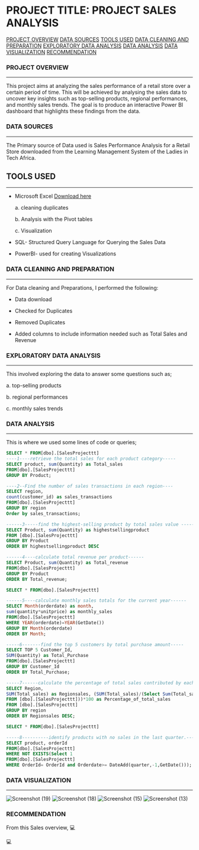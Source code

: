 # PROJECT TITLE: PROJECT SALES ANALYSIS

[PROJECT OVERVIEW](#project-overview)
[DATA SOURCES](#data-sources)
[TOOLS USED](#tools-used)
[DATA CLEANING AND PREPARATION](#data-cleaning-and-preparation)
[EXPLORATORY DATA ANALYSIS](#exploratory-data-analysis)
[DATA ANALYSIS](#data-analysis)
[DATA VISUALIZATION](#data-visualization)
[RECOMMENDATION](#recommendation)

### PROJECT OVERVIEW
---
This project aims at analyzing the sales performance of a retail store over a certain period of time. This will be achieved by analysing the sales data to uncover key insights such as top-selling products, regional performances, and monthly sales trends. The goal is to produce an interactive Power BI dashboard that highlights these findings from the data.

### DATA SOURCES
---
The Primary source of Data used is Sales Performance Analysis for a Retail Store downloaded from the Learning Management System of the Ladies in Tech Africa.

## TOOLS USED
---
* Microsoft Excel [Download here](https://www.microsoft.com)
  
  a. cleaning duplicates
  
  b. Analysis with the Pivot tables
  
  c. Visualization
  
* SQL- Structured Query Language for Querying the Sales Data
  
* PowerBI- used for creating Visualizations
  
### DATA CLEANING AND PREPARATION
---
For Data cleaning and Preparations, I performed the following:

* Data download
  
* Checked for Duplicates
  
* Removed Duplicates
  
* Added columns to include information needed such as Total Sales and Revenue
  
### EXPLORATORY DATA ANALYSIS
---
This involved exploring the data to answer some questions such as;
 
 a. top-selling products
 
 b. regional performances
 
 c. monthly sales trends
 
### DATA ANALYSIS
---
This is where we used some lines of code or queries;

```SQL
SELECT * FROM[dbo].[SalesProjecttt]
----1----retrieve the total sales for each product category-----
SELECT product, sum(Quantity) as Total_sales
FROM[dbo].[SalesProjecttt]
GROUP BY Product;

----2--Find the number of sales transactions in each region----
SELECT region,
count(customer_id) as sales_transactions
FROM[dbo].[SalesProjecttt]
GROUP BY region
Order by sales_transactions;

------3-----find the highest-selling product by total sales value ------
SELECT Product, sum(Quantity) as highestsellingproduct
FROM [dbo].[SalesProjecttt]
GROUP BY Product
ORDER BY highestsellingproduct DESC

------4----calculate total revenue per product------
SELECT Product, sum(Quantity) as Total_revenue
FROM[dbo].[SalesProjecttt]
GROUP BY Product
ORDER BY Total_revenue;

SELECT * FROM[dbo].[SalesProjecttt]

------5----calculate monthly sales totals for the current year------
SELECT Month(orderdate) as month,
sum(quantity*unitprice) as monthly_sales
FROM[dbo].[SalesProjecttt]
WHERE YEAR(orderdate)=YEAR(GetDate())
GROUP BY Month(orderdate)
ORDER BY Month;

-----6-------find the top 5 customers by total purchase amount-----
SELECT TOP 5 Customer_Id,
SUM(Quantity) as Total_Purchase
FROM[dbo].[SalesProjecttt]
GROUP BY Customer_Id
ORDER BY Total_Purchase;

-----7------calculate the percentage of total sales contributed by each region-----
SELECT Region,
SUM(Total_sales) as Regionsales, (SUM(Total_sales)/(Select Sum(Total_sales)
FROM [dbo].[SalesProjecttt]))*100 as Percentage_of_total_sales
FROM [dbo].[SalesProjecttt]
GROUP BY region
ORDER BY Regionsales DESC;

SELECT * FROM[dbo].[SalesProjecttt]

-----8----------identify products with no sales in the last quarter.--------
SELECT product, orderId
FROM[dbo].[SalesProjecttt]
WHERE NOT EXISTS(Select 1
FROM[dbo].[SalesProjecttt]
WHERE OrderId= OrderId and Orderdate>= DateAdd(quarter,-1,GetDate()));
```

### DATA VISUALIZATION
---
![Screenshot (19)](https://github.com/user-attachments/assets/473226ea-0bdc-46da-be04-e9d23240a9dc)
![Screenshot (18)](https://github.com/user-attachments/assets/2b882f0a-dd19-489b-8830-8f6c8a2e74eb)
![Screenshot (15)](https://github.com/user-attachments/assets/0b3c7cdd-25d7-485e-b039-1954ccf0c8cb)
![Screenshot (13)](https://github.com/user-attachments/assets/f02ba4c0-1555-4ddc-a336-bcb610313201)

### RECOMMENDATION
From this Sales overview,
💻

💻
